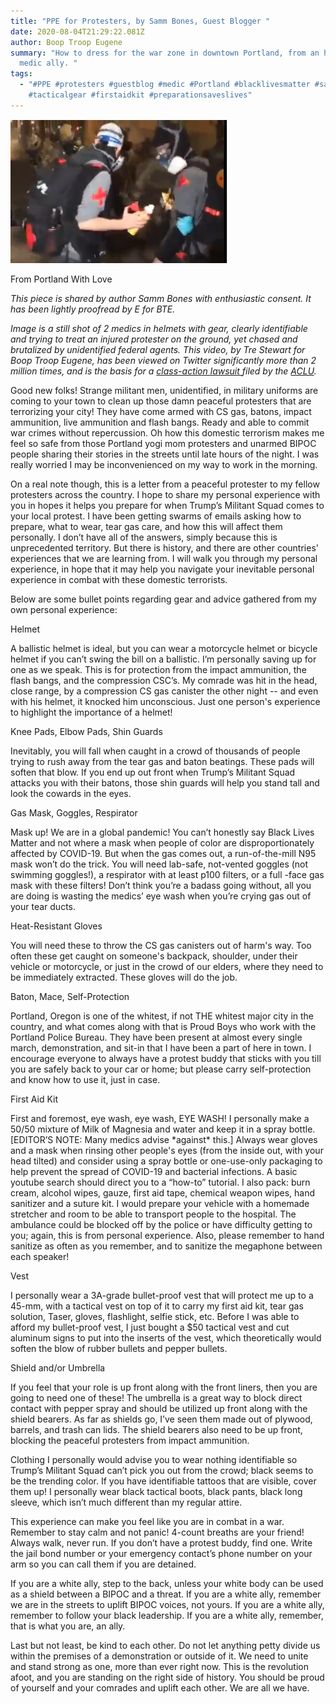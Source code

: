 ```yaml
---
title: "PPE for Protesters, by Samm Bones, Guest Blogger "
date: 2020-08-04T21:29:22.081Z
author: Boop Troop Eugene
summary: "How to dress for the war zone in downtown Portland, from an herbalist
  medic ally. "
tags:
  - "#PPE #protesters #guestblog #medic #Portland #blacklivesmatter #safetygear
    #tacticalgear #firstaidkit #preparationsaveslives"
---
```



![Clearly identified medics, chased and brutalized by unidentified feds.](/static/img/still-of-medics.png "Clearly identified medics, chased and brutalized by unidentified feds.")

<!--StartFragment-->

From Portland With Love

*This piece is shared by author Samm Bones with enthusiastic consent. It has been lightly proofread by E for BTE.* 

*Image is a still shot of 2 medics in helmets with gear, clearly identifiable and trying to treat an injured protester on the ground, yet chased and brutalized by unidentified federal agents. This video, by Tre Stewart for Boop Troop Eugene, has been viewed on Twitter significantly more than 2 million times, and is the basis for a [class-action lawsuit ](https://www.aclu.org/press-releases/aclu-sues-feds-portland-police-attacking-medics-protests)filed by the [ACLU](https://twitter.com/ACLU/status/1284885711192076288?s=20).*

Good new folks! Strange militant men, unidentified, in military uniforms are coming to your town to clean up those damn peaceful protesters that are terrorizing your city! They have come armed with CS gas, batons, impact ammunition, live ammunition and flash bangs. Ready and able to commit war crimes without repercussion. Oh how this domestic terrorism makes me feel so safe from those Portland yogi mom protesters and unarmed BIPOC people sharing their stories in the streets until late hours of the night. I was really worried I may be inconvenienced on my way to work in the morning.

On a real note though, this is a letter from a peaceful protester to my fellow protesters across the country. I hope to share my personal experience with you in hopes it helps you prepare for when Trump’s Militant Squad comes to your local protest. I have been getting swarms of emails asking how to prepare, what to wear, tear gas care, and how this will affect them personally. I don’t have all of the answers, simply because this is unprecedented territory. But there is history, and there are other countries' experiences that we are learning from. I will walk you through my personal experience, in hope that it may help you navigate your inevitable personal experience in combat with these domestic terrorists.

Below are some bullet points regarding gear and advice gathered from my own personal experience:

Helmet

A ballistic helmet is ideal, but you can wear a motorcycle helmet or bicycle helmet if you can’t swing the bill on a ballistic. I’m personally saving up for one as we speak. This is for protection from the impact ammunition, the flash bangs, and the compression CSC’s. My comrade was hit in the head, close range, by a compression CS gas canister the other night -- and even with his helmet, it knocked him unconscious. Just one person's experience to highlight the importance of a helmet!

Knee Pads, Elbow Pads, Shin Guards

Inevitably, you will fall when caught in a crowd of thousands of people trying to rush away from the tear gas and baton beatings. These pads will soften that blow. If you end up out front when Trump’s Militant Squad attacks you with their batons, those shin guards will help you stand tall and look the cowards in the eyes.

Gas Mask, Goggles, Respirator

Mask up! We are in a global pandemic! You can’t honestly say Black Lives Matter and not where a mask when people of color are disproportionately affected by COVID-19. But when the gas comes out, a run-of-the-mill N95 mask won’t do the trick. You will need lab-safe, not-vented goggles (not swimming goggles!), a respirator with at least p100 filters, or a full -face gas mask with these filters! Don’t think you’re a badass going without, all you are doing is wasting the medics’ eye wash when you’re crying gas out of your tear ducts.

Heat-Resistant Gloves

You will need these to throw the CS gas canisters out of harm's way. Too often these get caught on someone's backpack, shoulder, under their vehicle or motorcycle, or just in the crowd of our elders, where they need to be immediately extracted. These gloves will do the job.

Baton, Mace, Self-Protection

Portland, Oregon is one of the whitest, if not THE whitest major city in the country, and what comes along with that is Proud Boys who work with the Portland Police Bureau. They have been present at almost every single march, demonstration, and sit-in that I have been a part of here in town. I encourage everyone to always have a protest buddy that sticks with you till you are safely back to your car or home; but please carry self-protection and know how to use it, just in case.

First Aid Kit

First and foremost, eye wash, eye wash, EYE WASH! I personally make a 50/50 mixture of Milk of Magnesia and water and keep it in a spray bottle. \[EDITOR’S NOTE: Many medics advise \*against\* this.] Always wear gloves and a mask when rinsing other people's eyes (from the inside out, with your head tilted) and consider using a spray bottle or one-use-only packaging to help prevent the spread of COVID-19 and bacterial infections. A basic youtube search should direct you to a “how-to” tutorial. I also pack: burn cream, alcohol wipes, gauze, first aid tape, chemical weapon wipes, hand sanitizer and a suture kit. I would prepare your vehicle with a homemade stretcher and room to be able to transport people to the hospital. The ambulance could be blocked off by the police or have difficulty getting to you; again, this is from personal experience. Also, please remember to hand sanitize as often as you remember, and to sanitize the megaphone between each speaker!



Vest

I personally wear a 3A-grade bullet-proof vest that will protect me up to a 45-mm, with a tactical vest on top of it to carry my first aid kit, tear gas solution, Taser, gloves, flashlight, selfie stick, etc. Before I was able to afford my bullet-proof vest, I just bought a $50 tactical vest and cut aluminum signs to put into the inserts of the vest, which theoretically would soften the blow of rubber bullets and pepper bullets.

Shield and/or Umbrella

If you feel that your role is up front along with the front liners, then you are going to need one of these! The umbrella is a great way to block direct contact with pepper spray and should be utilized up front along with the shield bearers. As far as shields go, I’ve seen them made out of plywood, barrels, and trash can lids. The shield bearers also need to be up front, blocking the peaceful protesters from impact ammunition.

Clothing I personally would advise you to wear nothing identifiable so Trump’s Militant Squad can’t pick you out from the crowd; black seems to be the trending color. If you have identifiable tattoos that are visible, cover them up! I personally wear black tactical boots, black pants, black long sleeve, which isn’t much different than my regular attire.

This experience can make you feel like you are in combat in a war. Remember to stay calm and not panic! 4-count breaths are your friend! Always walk, never run. If you don’t have a protest buddy, find one. Write the jail bond number or your emergency contact’s phone number on your arm so you can call them if you are detained.

If you are a white ally, step to the back, unless your white body can be used as a shield between a BIPOC and a threat. If you are a white ally, remember we are in the streets to uplift BIPOC voices, not yours. If you are a white ally, remember to follow your black leadership. If you are a white ally, remember, that is what you are, an ally.

Last but not least, be kind to each other. Do not let anything petty divide us within the premises of a demonstration or outside of it. We need to unite and stand strong as one, more than ever right now. This is the revolution afoot, and you are standing on the right side of history. You should be proud of yourself and your comrades and uplift each other. We are all we have.



<!--EndFragment-->





![]()